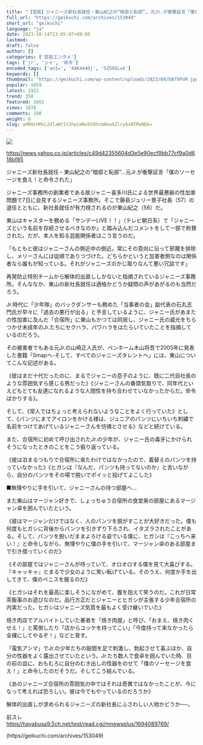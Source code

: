 ```yaml
---
title: "【芸能】ジャニーズ新社長就任・東山紀之の“暗部と恥部”… 元Jr.が衝撃証言「僕のソーセージを食え！と命令された」★5 [冬月記者★]"
full_url: "https://geikuchi.com/archives/153049"
short_url: "geikuchi"
language: "ja"
date: 2023-10-14T23:05:07+09:00
lastmod: 
draft: false
author: []
categories: ['芸能エンタメ']
tags: ['jr', 'ジャ', '命令']
encoded_tags: ['anI=', '44K444Oj', '5ZG95Luk']
keywords: []
thumbnail: "https://geikuchi.com/wp-content/uploads/2023/09/b07XPnM.jpg"
popular: 1659
latest: 1922
trend: 358
featured: 1661
views: 1078
comments: 198
weight: 8
slug: aHR0cHMvL2dlaWt1Y2hpLmNvbS9hcmNoaXZlcy8xNTMwNDk=
---
```


![](https://geikuchi.com/wp-content/uploads/2023/09/b07XPnM.jpg)

<span><a rel='noopener' target='_blank' href='https//news.yahoo.co.jp/articles/c49d42355604d3e5e90ecf9bb77cf9a0d618bf85'>https//news.yahoo.co.jp/articles/c49d42355604d3e5e90ecf9bb77cf9a0d618bf85</a> <p> ジャニーズ新社長就任・東山紀之の“暗部と恥部”…元Jr.が衝撃証言「僕のソーセージを食え！と命令された」 </p> <p> ジャニーズ事務所の創業者である故ジャニー喜多川氏による世界最悪級の性加害問題で7日に会見するジャニーズ事務所。そこで藤島ジュリー景子社長（57）の退任とともに、新社長就任が有力視されるのが東山紀之（56）だ。 </p> <p> 東山はキャスターを務める「サンデーLIVE！！」（テレビ朝日系）で「ジャニーズという名前を存続させるべきなのか」と踏み込んだコメントをして一部で称賛された。だが、本人を知る芸能関係者はこう言うのだ。 </p> <p> 「もともと彼はジャニーさんの側近中の側近。常にその意向に沿って邪魔を排除し、メリーさんには従順でありつづけた。どちらかというと加害者側なのは関係者なら誰もが知っている。それがジャニーズのかじ取りなんて悪い冗談です」 </p> <p> 再発防止特別チームから解体的出直ししかないと指摘されているジャニーズ事務所。そんななか、東山の新社長就任は適格かどうか疑問の声があがるのも当然だろう。 </p> <p> Jr.時代に「少年隊」のバックダンサーも務めた「当事者の会」副代表の石丸志門氏が早々に「過去の悪行が出る」と予言しているように、ジャニー氏があまたの性加害に及んだ「合宿所」に東山もかつては同居し、ジャニー氏の威光をちらつかせ未成年のJr.たちにセクハラ、パワハラをはたらいていたことを指摘しているのだろう。 </p> <p> その被害者でもある元Jr.の山崎正人氏が、ペンネーム木山将吾で2005年に発表した書籍「Smapへ-そして、すべてのジャニーズタレントへ」には、東山についてこんな記述がある。 </p> <p> 《彼はまだ十代だったのに、まるでジャニーの息子のように、既に二代目社長のような雰囲気すら感じる男だった》《ジャニーさんの番頭気取りで、同年代といえどもとても友達になれるような人間性を持ち合わせていなかったからだ。命令ばかりする》。 </p> <p> そして、《常人ではちょっと考えられないようなことをよく行っていた》として、《パンツにまでアイロンをかける様は、ジュニアのパンツにいちいち刺繍で名前をつけてあげているジャニーさんを彷彿とさせる》などと続けている。 </p> <p> また、合宿所に初めて呼び出されたJr.の少年が、ジャニー氏の毒牙にかけられそうになったときのことをこう振り返っている。 </p> <p> 《彼は泊まるつもりで合宿所に来たわけではなかったので、着替えのパンツを持っていなかった》《ヒガシは『なんだ、パンツも持ってないのか』と言いながら、自分のパンツをその場で脱いでポイッと投げてよこした》 </p> <p> ■無理やりに手を引いて、ジャニーさんの待つ部屋へ… </p> <p> また東山はマージャン好きで、しょっちゅう合宿所の食堂奥の部屋にあるマージャン卓を囲んでいたという。 </p> <p> 《彼はマージャンだけではなく、人のパンツを脱がすことが大好きだった。僕も何度もヒガシに背後からパンツを引きずり下ろされ、イタズラされたことがある。そして、パンツを脱いだままよろける姿でいる僕に、ヒガシは『こっちへ来い！』と命令しながら、無理やりに僕の手を引いて、マージャン卓のある部屋まで引き摺っていくのだ》 </p> <p> 《その部屋ではジャニーさんが待っていて、オロオロする僕を見て大喜びする。『キャッキャ』とまるで少女のように笑い転げている。そのうえ、何度か手を出してきて、僕のペニスを握るのだ》 </p> <p> 《ヒガシはそれを最高に楽しそうにながめて、腹を抱えて笑うのだ。これが日常茶飯事のお遊びなのだ。品行方正だとジャニーとヒガシが主張する少年合宿所の内実だった。ヒガシはジャニーズ気質を最もよく受け継いでいた》 </p> <p> 焼き肉店でアルバイトしていた著者を「焼き肉屋」と呼び、「おまえ、焼き肉くせえ！」と罵倒したり「店からユッケを持ってこい」「今度持って来なかったら全裸にしてやるぞ！」などと脅す。 </p> <p> 「電気アンマ」でJr.の少年たちの股間を足で刺激し、勃起させて喜ぶほか、自分の性器をよく露出させていたという。Jr.たち数人で食卓を囲んでいた時、目の前の皿に、おもむろに自分のむき出しの性器をのせて「僕のソーセージを食え！」と命令したのだそうだ。そしてこう結んでいる。 </p> <p> 《あのジャニーズ合宿所の雰囲気の中ではそれは奇異ではなかったことが、今になって考えれば恐ろしい。彼は今でもやっているのだろうか》 </p> <p> 解体的出直しが求められるジャニーズの新社長にふさわしい人物かどうか──。 </p> <p> 前スレ <br> <a rel='noopener' target='_blank' href='https//hayabusa9.5ch.net/test/read.cgi/mnewsplus/1694089769/'>https//hayabusa9.5ch.net/test/read.cgi/mnewsplus/1694089769/</a> </p></span>

(https//geikuchi.com/archives/153049)
